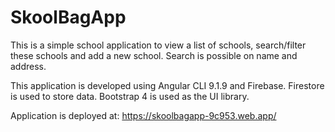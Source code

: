 # SkoolBagApp

This is a simple school application to view a list of schools, search/filter these schools and add a
new school. Search is possible on name and address.

This application is developed using Angular CLI 9.1.9 and Firebase. Firestore is used to store data. Bootstrap 4 is used as the UI library.

Application is deployed at: https://skoolbagapp-9c953.web.app/

